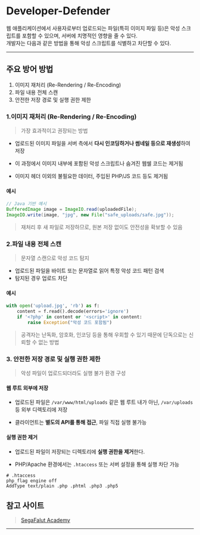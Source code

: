 # Developer-Defender

웹 애플리케이션에서 사용자로부터 업로드되는 파일(특히 이미지 파일 등)은 악성 스크립트를 포함할 수 있으며, 서버에 치명적인 영향을 줄 수 있다.<br>
개발자는 다음과 같은 방법을 통해 악성 스크립트를 식별하고 차단할 수 있다.

---

## 주요 방어 방법
1. 이미지 재처리 (Re-Rendering / Re-Encoding)
2. 파일 내용 전체 스캔
3. 안전한 저장 경로 및 실행 권한 제한

### 1.이미지 재처리 (Re-Rendering / Re-Encoding)
> 가장 효과적이고 권장되는 방법

- 업로드된 이미지 파일을 서버 측에서 **다시 인코딩하거나 썸네일 등으로 재생성**하여 저장

- 이 과정에서 이미지 내부에 포함된 악성 스크립트나 숨겨진 웹쉘 코드는 제거됨

- 이미지 헤더 이외의 불필요한 데이터, 주입된 PHP/JS 코드 등도 제거됨

#### 예시

```java
// Java 기반 예시
BufferedImage image = ImageIO.read(uploadedFile);
ImageIO.write(image, "jpg", new File("safe_uploads/safe.jpg"));
```
> 재처리 후 새 파일로 저장하므로, 원본 저장 없이도 안전성을 확보할 수 있음

### 2.파일 내용 전체 스캔
> 문자열 스캔으로 악성 코드 탐지

- 업로드된 파일을 바이트 또는 문자열로 읽어 특정 악성 코드 패턴 검색
- 탐지된 경우 업로드 차단

#### 예시

```python
with open('upload.jpg', 'rb') as f:
    content = f.read().decode(errors='ignore')
    if '<?php' in content or '<script>' in content:
        raise Exception("악성 코드 포함됨")
```
>  공격자는 난독화, 암호화, 인코딩 등을 통해 우회할 수 있기 때문에 단독으로는 신뢰할 수 없는 방법

### 3. 안전한 저장 경로 및 실행 권한 제한
> 악성 파일이 업로드되더라도 실행 불가 환경 구성

#### 웹 루트 외부에 저장
- 업로드된 파일은 `/var/www/html/uploads` 같은 웹 루트 내가 아닌,
`/var/uploads` 등 외부 디렉토리에 저장

- 클라이언트는 **별도의 API를 통해 접근**, 파일 직접 실행 불가능

#### 실행 권한 제거
- 업로드된 파일이 저장되는 디렉토리에 **실행 권한을 제거**한다.

- PHP/Apache 환경에서는 `.htaccess` 또는 서버 설정을 통해 실행 차단 가능

```apacheconf
# .htaccess
php_flag engine off
AddType text/plain .php .phtml .php3 .php5
```


## 참고 사이트
>[SegaFalut Academy](https://academy.segfaulthub.com/ "nomaltic 해킹 강의")

<hr />